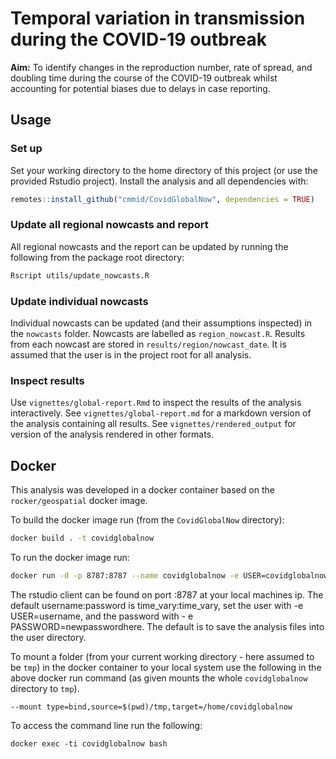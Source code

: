 
# Temporal variation in transmission during the COVID-19 outbreak


**Aim:** To identify changes in the reproduction number, rate of spread, and doubling time during the course of the COVID-19 outbreak whilst accounting for potential biases due to delays in case reporting.

## Usage

### Set up

Set your working directory to the home directory of this project (or use the provided Rstudio project). Install the analysis and all dependencies with: 

```r
remotes::install_github("cmmid/CovidGlobalNow", dependencies = TRUE)
```

### Update all regional nowcasts and report

All regional nowcasts and the report can be updated by running the following from the package root directory:

```bash
Rscript utils/update_nowcasts.R
```

### Update individual nowcasts

Individual nowcasts can be updated (and their assumptions inspected) in the `nowcasts` folder. Nowcasts are labelled as `region_nowcast.R`. Results from each nowcast are stored in `results/region/nowcast_date`. It is assumed that the user is in the project root for all analysis.

### Inspect results

Use `vignettes/global-report.Rmd` to inspect the results of the analysis interactively. See `vignettes/global-report.md` for a markdown version of the analysis containing all results. See `vignettes/rendered_output` for version of the analysis rendered in other formats.

## Docker

This analysis was developed in a docker container based on the `rocker/geospatial` docker image. 

To build the docker image run (from the `CovidGlobalNow` directory):

```bash
docker build . -t covidglobalnow
```

To run the docker image run:

```bash
docker run -d -p 8787:8787 --name covidglobalnow -e USER=covidglobalnow -e PASSWORD=covidglobalnow covidglobalnow
```

The rstudio client can be found on port :8787 at your local machines ip. The default username:password is time_vary:time_vary, set the user with -e USER=username, and the password with - e PASSWORD=newpasswordhere. The default is to save the analysis files into the user directory.

To mount a folder (from your current working directory - here assumed to be `tmp`) in the docker container to your local system use the following in the above docker run command (as given mounts the whole `covidglobalnow` directory to `tmp`).

```{bash, eval = FALSE}
--mount type=bind,source=$(pwd)/tmp,target=/home/covidglobalnow
```

To access the command line run the following:

```{bash, eval = FALSE}
docker exec -ti covidglobalnow bash
```

